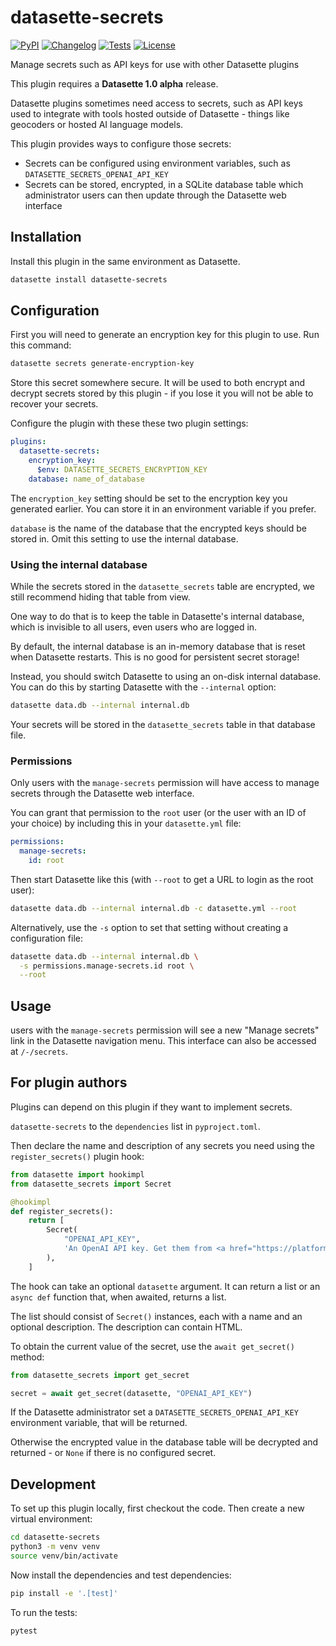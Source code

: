 # datasette-secrets

[![PyPI](https://img.shields.io/pypi/v/datasette-secrets.svg)](https://pypi.org/project/datasette-secrets/)
[![Changelog](https://img.shields.io/github/v/release/datasette/datasette-secrets?include_prereleases&label=changelog)](https://github.com/datasette/datasette-secrets/releases)
[![Tests](https://github.com/datasette/datasette-secrets/actions/workflows/test.yml/badge.svg)](https://github.com/datasette/datasette-secrets/actions/workflows/test.yml)
[![License](https://img.shields.io/badge/license-Apache%202.0-blue.svg)](https://github.com/datasette/datasette-secrets/blob/main/LICENSE)

Manage secrets such as API keys for use with other Datasette plugins

This plugin requires a **Datasette 1.0 alpha** release.

Datasette plugins sometimes need access to secrets, such as API keys used to integrate with tools hosted outside of Datasette - things like geocoders or hosted AI language models.

This plugin provides ways to configure those secrets:

- Secrets can be configured using environment variables, such as `DATASETTE_SECRETS_OPENAI_API_KEY`
- Secrets can be stored, encrypted, in a SQLite database table which administrator users can then update through the Datasette web interface

## Installation

Install this plugin in the same environment as Datasette.
```bash
datasette install datasette-secrets
```
## Configuration

First you will need to generate an encryption key for this plugin to use. Run this command:

```bash
datasette secrets generate-encryption-key
```
Store this secret somewhere secure. It will be used to both encrypt and decrypt secrets stored by this plugin - if you lose it you will not be able to recover your secrets.

Configure the plugin with these these two plugin settings:

```yaml
plugins:
  datasette-secrets:
    encryption_key:
      $env: DATASETTE_SECRETS_ENCRYPTION_KEY
    database: name_of_database
```
The `encryption_key` setting should be set to the encryption key you generated earlier. You can store it in an environment variable if you prefer.

`database` is the name of the database that the encrypted keys should be stored in. Omit this setting to use the internal database.

### Using the internal database

While the secrets stored in the `datasette_secrets` table are encrypted, we still recommend hiding that table from view.

One way to do that is to keep the table in Datasette's internal database, which is invisible to all users, even users who are logged in.

By default, the internal database is an in-memory database that is reset when Datasette restarts. This is no good for persistent secret storage!

Instead, you should switch Datasette to using an on-disk internal database. You can do this by starting Datasette with the `--internal` option:
```bash
datasette data.db --internal internal.db
```
Your secrets will be stored in the `datasette_secrets` table in that database file.

### Permissions

Only users with the `manage-secrets` permission will have access to manage secrets through the Datasette web interface.

You can grant that permission to the `root` user (or the user with an ID of your choice) by including this in your `datasette.yml` file:

```yaml
permissions:
  manage-secrets:
    id: root
```
Then start Datasette like this (with `--root` to get a URL to login as the root user):
```bash
datasette data.db --internal internal.db -c datasette.yml --root
```
Alternatively, use the `-s` option to set that setting without creating a configuration file:
```bash
datasette data.db --internal internal.db \
  -s permissions.manage-secrets.id root \
  --root
```

## Usage

users with the `manage-secrets` permission will see a new "Manage secrets" link in the Datasette navigation menu. This interface can also be accessed at `/-/secrets`.

## For plugin authors

Plugins can depend on this plugin if they want to implement secrets.

`datasette-secrets` to the `dependencies` list in `pyproject.toml`.

Then declare the name and description of any secrets you need using the `register_secrets()` plugin hook:

```python
from datasette import hookimpl
from datasette_secrets import Secret

@hookimpl
def register_secrets():
    return [
        Secret(
            "OPENAI_API_KEY",
            'An OpenAI API key. Get them from <a href="https://platform.openai.com/api-keys">here</a>.',
        ),
    ]
```
The hook can take an optional `datasette` argument. It can return a list or an `async def` function that, when awaited, returns a list.

The list should consist of `Secret()` instances, each with a name and an optional description. The description can contain HTML.

To obtain the current value of the secret, use the `await get_secret()` method:

```python
from datasette_secrets import get_secret

secret = await get_secret(datasette, "OPENAI_API_KEY")
```
If the Datasette administrator set a `DATASETTE_SECRETS_OPENAI_API_KEY` environment variable, that will be returned.

Otherwise the encrypted value in the database table will be decrypted and returned - or `None` if there is no configured secret.


## Development

To set up this plugin locally, first checkout the code. Then create a new virtual environment:
```bash
cd datasette-secrets
python3 -m venv venv
source venv/bin/activate
```
Now install the dependencies and test dependencies:
```bash
pip install -e '.[test]'
```
To run the tests:
```bash
pytest
```
